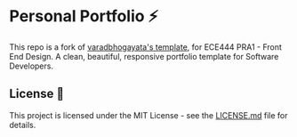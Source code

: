 # Personal Portfolio ⚡️ 
This repo is a fork of [varadbhogayata's template](https://github.com/varadbhogayata/varadbhogayata.github.io), for ECE444 PRA1 - Front End Design. A clean, beautiful, responsive portfolio template for Software Developers.


## License 📄
This project is licensed under the MIT License - see the [LICENSE.md](./LICENSE) file for details.
